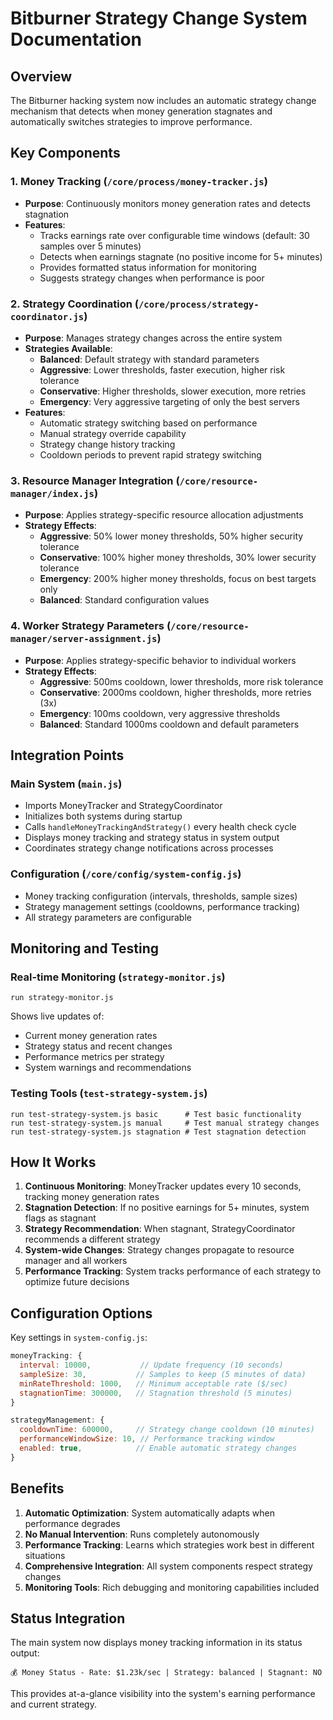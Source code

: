 # Bitburner Strategy Change System Documentation

## Overview

The Bitburner hacking system now includes an automatic strategy change mechanism that detects when money generation stagnates and automatically switches strategies to improve performance.

## Key Components

### 1. Money Tracking (`/core/process/money-tracker.js`)

- **Purpose**: Continuously monitors money generation rates and detects stagnation
- **Features**:
  - Tracks earnings rate over configurable time windows (default: 30 samples over 5 minutes)
  - Detects when earnings stagnate (no positive income for 5+ minutes)
  - Provides formatted status information for monitoring
  - Suggests strategy changes when performance is poor

### 2. Strategy Coordination (`/core/process/strategy-coordinator.js`)

- **Purpose**: Manages strategy changes across the entire system
- **Strategies Available**:
  - **Balanced**: Default strategy with standard parameters
  - **Aggressive**: Lower thresholds, faster execution, higher risk tolerance
  - **Conservative**: Higher thresholds, slower execution, more retries
  - **Emergency**: Very aggressive targeting of only the best servers
- **Features**:
  - Automatic strategy switching based on performance
  - Manual strategy override capability
  - Strategy change history tracking
  - Cooldown periods to prevent rapid strategy switching

### 3. Resource Manager Integration (`/core/resource-manager/index.js`)

- **Purpose**: Applies strategy-specific resource allocation adjustments
- **Strategy Effects**:
  - **Aggressive**: 50% lower money thresholds, 50% higher security tolerance
  - **Conservative**: 100% higher money thresholds, 30% lower security tolerance
  - **Emergency**: 200% higher money thresholds, focus on best targets only
  - **Balanced**: Standard configuration values

### 4. Worker Strategy Parameters (`/core/resource-manager/server-assignment.js`)

- **Purpose**: Applies strategy-specific behavior to individual workers
- **Strategy Effects**:
  - **Aggressive**: 500ms cooldown, lower thresholds, more risk tolerance
  - **Conservative**: 2000ms cooldown, higher thresholds, more retries (3x)
  - **Emergency**: 100ms cooldown, very aggressive thresholds
  - **Balanced**: Standard 1000ms cooldown and default parameters

## Integration Points

### Main System (`main.js`)

- Imports MoneyTracker and StrategyCoordinator
- Initializes both systems during startup
- Calls `handleMoneyTrackingAndStrategy()` every health check cycle
- Displays money tracking and strategy status in system output
- Coordinates strategy change notifications across processes

### Configuration (`/core/config/system-config.js`)

- Money tracking configuration (intervals, thresholds, sample sizes)
- Strategy management settings (cooldowns, performance tracking)
- All strategy parameters are configurable

## Monitoring and Testing

### Real-time Monitoring (`strategy-monitor.js`)

```
run strategy-monitor.js
```

Shows live updates of:

- Current money generation rates
- Strategy status and recent changes
- Performance metrics per strategy
- System warnings and recommendations

### Testing Tools (`test-strategy-system.js`)

```
run test-strategy-system.js basic      # Test basic functionality
run test-strategy-system.js manual     # Test manual strategy changes
run test-strategy-system.js stagnation # Test stagnation detection
```

## How It Works

1. **Continuous Monitoring**: MoneyTracker updates every 10 seconds, tracking money generation rates
2. **Stagnation Detection**: If no positive earnings for 5+ minutes, system flags as stagnant
3. **Strategy Recommendation**: When stagnant, StrategyCoordinator recommends a different strategy
4. **System-wide Changes**: Strategy changes propagate to resource manager and all workers
5. **Performance Tracking**: System tracks performance of each strategy to optimize future decisions

## Configuration Options

Key settings in `system-config.js`:

```javascript
moneyTracking: {
  interval: 10000,           // Update frequency (10 seconds)
  sampleSize: 30,           // Samples to keep (5 minutes of data)
  minRateThreshold: 1000,   // Minimum acceptable rate ($/sec)
  stagnationTime: 300000,   // Stagnation threshold (5 minutes)
}

strategyManagement: {
  cooldownTime: 600000,     // Strategy change cooldown (10 minutes)
  performanceWindowSize: 10, // Performance tracking window
  enabled: true,            // Enable automatic strategy changes
}
```

## Benefits

1. **Automatic Optimization**: System automatically adapts when performance degrades
2. **No Manual Intervention**: Runs completely autonomously
3. **Performance Tracking**: Learns which strategies work best in different situations
4. **Comprehensive Integration**: All system components respect strategy changes
5. **Monitoring Tools**: Rich debugging and monitoring capabilities included

## Status Integration

The main system now displays money tracking information in its status output:

```
💰 Money Status - Rate: $1.23k/sec | Strategy: balanced | Stagnant: NO
```

This provides at-a-glance visibility into the system's earning performance and current strategy.
